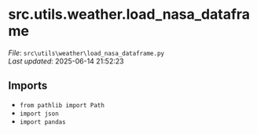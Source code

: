 # src.utils.weather.load_nasa_dataframe

*File*: `src\utils\weather\load_nasa_dataframe.py`  
*Last updated*: 2025-06-14 21:52:23

## Imports

- `from pathlib import Path`  
- `import json`  
- `import pandas`  

